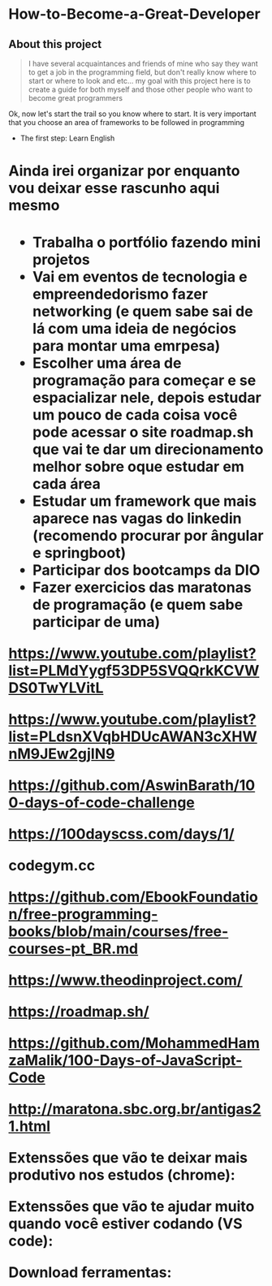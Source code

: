 # How-to-Become-a-Great-Developer

## About this project
> I have several acquaintances and friends of mine who say they want to get a job in the programming field, but don't really know where to start or where to look and etc... my goal with this project here is to create a guide for both myself and those other people who want to become great programmers

Ok, now let's start the trail so you know where to start. It is very important that you choose an area of frameworks to be followed in programming
* The first step: Learn English





<h1>Ainda irei organizar por enquanto vou deixar esse rascunho aqui mesmo<h1>

- Trabalha o portfólio fazendo mini projetos
- Vai em eventos de tecnologia e empreendedorismo fazer networking (e quem sabe  sai de lá com uma ideia de negócios para montar uma emrpesa)
- Escolher uma área de programação para começar e se espacializar nele, depois estudar um pouco de cada coisa você pode acessar o site roadmap.sh que vai te dar um direcionamento melhor sobre oque estudar em cada área
- Estudar um framework que mais aparece nas vagas do linkedin (recomendo procurar por ângular e springboot)
- Participar dos bootcamps da DIO
- Fazer exercicios das maratonas de programação (e quem sabe participar de uma)
  
 

https://www.youtube.com/playlist?list=PLMdYygf53DP5SVQQrkKCVWDS0TwYLVitL
  
https://www.youtube.com/playlist?list=PLdsnXVqbHDUcAWAN3cXHWnM9JEw2gjIN9
  
https://github.com/AswinBarath/100-days-of-code-challenge

https://100dayscss.com/days/1/

codegym.cc

https://github.com/EbookFoundation/free-programming-books/blob/main/courses/free-courses-pt_BR.md

https://www.theodinproject.com/
  
https://roadmap.sh/
  
https://github.com/MohammedHamzaMalik/100-Days-of-JavaScript-Code
  
http://maratona.sbc.org.br/antigas21.html

Extenssões que vão te deixar mais produtivo nos estudos (chrome):
  
Extenssões que vão te ajudar muito quando você estiver codando (VS code):
  
Download ferramentas:
  
